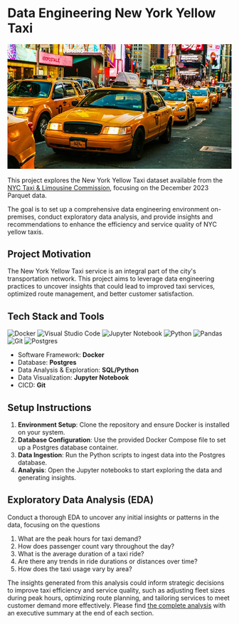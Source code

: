 # Data Engineering New York Yellow Taxi

<p>
    <img src="/Cover.jpg"/>
</p>

This project explores the New York Yellow Taxi dataset available from the [NYC Taxi & Limousine Commission](https://www1.nyc.gov/site/tlc/about/tlc-trip-record-data.page), focusing on the December 2023 Parquet data.

The goal is to set up a comprehensive data engineering environment on-premises, conduct exploratory data analysis, and provide insights and recommendations to enhance the efficiency and service quality of NYC yellow taxis.

## Project Motivation

The New York Yellow Taxi service is an integral part of the city's transportation network. This project aims to leverage data engineering practices to uncover insights that could lead to improved taxi services, optimized route management, and better customer satisfaction.

## Tech Stack and Tools

![Docker](https://img.shields.io/badge/Docker-2CA5E0?style=for-the-badge&logo=docker&logoColor=white)
![Visual Studio Code](https://img.shields.io/badge/Visual%20Studio%20Code-0078d7.svg?style=for-the-badge&logo=visual-studio-code&logoColor=white)
![Jupyter Notebook](https://img.shields.io/badge/jupyter-%23FA0F00.svg?style=for-the-badge&logo=jupyter&logoColor=white)
![Python](https://img.shields.io/badge/python-3670A0?style=for-the-badge&logo=python&logoColor=ffdd54)
![Pandas](https://img.shields.io/badge/pandas-%23150458.svg?style=for-the-badge&logo=pandas&logoColor=white)
![Git](https://img.shields.io/badge/git-%23F05033.svg?style=for-the-badge&logo=git&logoColor=white)
![Postgres](https://img.shields.io/badge/PostgreSQL-316192?style=for-the-badge&logo=postgresql&logoColor=white)

- Software Framework: **Docker**
- Database: **Postgres**
- Data Analysis & Exploration: **SQL/Python**
- Data Visualization: **Jupyter Notebook**
- CICD: **Git**

## Setup Instructions

1. **Environment Setup**: Clone the repository and ensure Docker is installed on your system.
2. **Database Configuration**: Use the provided Docker Compose file to set up a Postgres database container.
3. **Data Ingestion**: Run the Python scripts to ingest data into the Postgres database.
4. **Analysis**: Open the Jupyter notebooks to start exploring the data and generating insights.

## Exploratory Data Analysis (EDA)

Conduct a thorough EDA to uncover any initial insights or patterns in the data, focusing on the questions

1. What are the peak hours for taxi demand?
2. How does passenger count vary throughout the day?
3. What is the average duration of a taxi ride?
4. Are there any trends in ride durations or distances over time?
5. How does the taxi usage vary by area?

The insights generated from this analysis could inform strategic decisions to improve taxi efficiency and service quality, such as adjusting fleet sizes during peak hours, optimizing route planning, and tailoring services to meet customer demand more effectively. Please find [the complete analysis](https://github.com/JellyBella/ny_taxi/blob/main/ny_taxi_jupyter/EDA.ipynb) with an executive summary at the end of each section.
